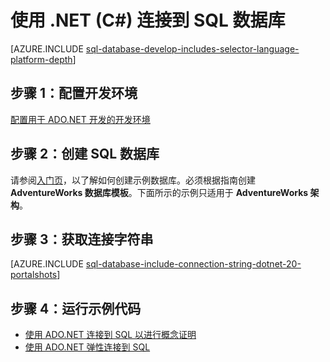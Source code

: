 <properties
	pageTitle="使用 .NET (C#) 连接到 SQL 数据库 | Azure"
	description="使用本快速入门教程中的示例代码可以生成一个包含 C# 代码并由云中强大的 Azure SQL 数据库关系数据库支持的现代应用程序。"
	services="sql-database"
	documentationCenter=""
	authors="tobbox"
	manager="jhubbard"
	editor=""/>

<tags
	ms.service="sql-database"
	ms.date="04/20/2016"
	wacn.date="06/14/2016"/>

# 使用 .NET (C#) 连接到 SQL 数据库

[AZURE.INCLUDE [sql-database-develop-includes-selector-language-platform-depth](../includes/sql-database-develop-includes-selector-language-platform-depth.md)]

## 步骤 1：配置开发环境

[配置用于 ADO.NET 开发的开发环境](https://msdn.microsoft.com/zh-cn/library/mt718321.aspx)

## 步骤 2：创建 SQL 数据库

请参阅[入门页](/documentation/articles/sql-database-get-started)，以了解如何创建示例数据库。必须根据指南创建 **AdventureWorks 数据库模板**。下面所示的示例只适用于 **AdventureWorks 架构**。

## 步骤 3：获取连接字符串

[AZURE.INCLUDE [sql-database-include-connection-string-dotnet-20-portalshots](../includes/sql-database-include-connection-string-dotnet-20-portalshots.md)]

## 步骤 4：运行示例代码

* [使用 ADO.NET 连接到 SQL 以进行概念证明](https://msdn.microsoft.com/zh-cn/library/mt718320.aspx)
* [使用 ADO.NET 弹性连接到 SQL](https://msdn.microsoft.com/zh-cn/library/mt703195.aspx)


<!---HONumber=Mooncake_0530_2016-->
